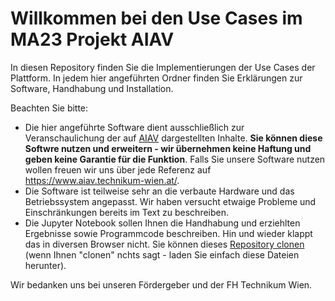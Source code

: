 # Willkommen bei den Use Cases im MA23 Projekt AIAV

In diesen Repository finden Sie die Implementierungen der Use Cases der Plattform. In jedem hier angeführten Ordner finden Sie Erklärungen zur Software, Handhabung und Installation. 

Beachten Sie bitte: 

- Die hier angeführte Software dient ausschließlich zur Veranschaulichung der auf [AIAV](https://www.aiav.technikum-wien.at/) dargestellten Inhalte. **Sie können diese Softwre nutzen und erweitern - wir übernehmen keine Haftung und geben keine Garantie für die Funktion**. Falls Sie unsere Software nutzen wollen freuen wir uns über jede Referenz auf https://www.aiav.technikum-wien.at/.
- Die Software ist teilweise sehr an die verbaute Hardware und das Betriebssystem angepasst. Wir haben versucht etwaige Probleme und Einschränkungen bereits im Text zu beschreiben. 
- Die Jupyter Notebook sollen Ihnen die Handhabung und erziehlten Ergebnisse sowie Programmcode beschreiben. Hin und wieder klappt das in diversen Browser nicht. Sie können dieses [Repository clonen](https://docs.github.com/en/repositories/creating-and-managing-repositories/cloning-a-repository) (wenn Ihnen "clonen" nchts sagt - laden Sie einfach diese Dateien herunter).


Wir bedanken uns bei unseren Fördergeber und der FH Technikum Wien.

